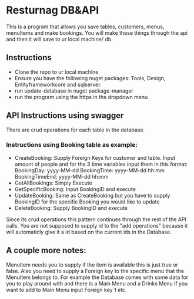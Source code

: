 # Resturnag DB&API

This is a program that allows you save tables, customers, menus, menuItems and make bookings. You will
make these things through the api and then it will save to ur local machine/ db. 

## Instructions
* Clone the repo to ur local machine
* Ensure you have the following nuget packages: Tools, Design, Entityframeworkcore and sqlserver.
* run update-database in nuget package-manager
* run the program using the https in the dropdown menu

## API Instructions using swagger
There are crud operations for each table in the database.

### Instructions using Booking table as example:
* CreateBooking: Supply Foreign Keys for customer and table. Input amount of people and for the
3 time variables input them in this format: BookingDay: yyyy-MM-dd BookingTime: yyyy-MM-dd hh:mm
BookingTimeEnd: yyyy-MM-dd hh:mm
* GetAllBookings: Simply Execute
* GetSpecificBooking: Input BookingID and execute
* UpdateBooking: Same as CreateBooking but you have to supply BookingID for the specific Booking you
would like to update
* DeleteBooking: Supply BookingID and execute

Since its crud operations this pattern continues through the rest of the API calls. You are not supposed to
supply id to the "add operations" because it will automaticly give it a id based on the current ids in the 
Database.

## A couple more notes:
MenuItem needs you to supply if the item is available this is just true or false. Also you need to
supply a Foreign key to the specific menu that the MenuItem belongs to. For example the Database comes
with some data for you to play around with and there is a Main Menu and a Drinks Menu if you want to add to Main Menu input Foreign key 1 etc.
